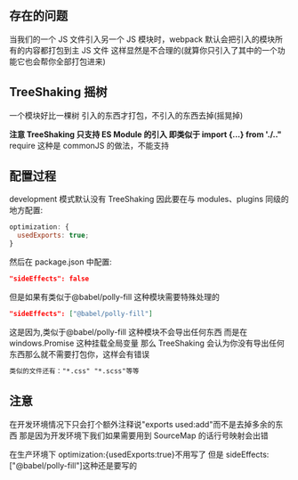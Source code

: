 ## 存在的问题

当我们的一个 JS 文件引入另一个 JS 模块时，webpack 默认会把引入的模块所有的内容都打包到主 JS 文件
这样显然是不合理的(就算你只引入了其中的一个功能它也会帮你全部打包进来)

## TreeShaking 摇树

一个模块好比一棵树
引入的东西才打包，不引入的东西去掉(摇晃掉)

**注意 TreeShaking 只支持 ES Module 的引入 即类似于 import {...} from './.."**
require 这种是 commonJS 的做法，不能支持

## 配置过程

development 模式默认没有 TreeShaking
因此要在与 modules、plugins 同级的地方配置:

```javascript
optimization: {
  usedExports: true;
}
```

然后在 package.json 中配置:

```json
"sideEffects": false
```

但是如果有类似于@babel/polly-fill 这种模块需要特殊处理的

```json
"sideEffects": ["@babel/polly-fill"]
```

这是因为,类似于@babel/polly-fill 这种模块不会导出任何东西
而是在 windows.Promise 这种挂载全局变量
那么 TreeShaking 会认为你没有导出任何东西那么就不需要打包你，这样会有错误

```txt
类似的文件还有："*.css" "*.scss"等等
```

## 注意

在开发环境情况下只会打个额外注释说"exports used:add"而不是去掉多余的东西
那是因为开发环境下我们如果需要用到 SourceMap 的话行号映射会出错

在生产环境下 optimization:{usedExports:true}不用写了
但是 sideEffects:["@babel/polly-fill"]这种还是要写的
